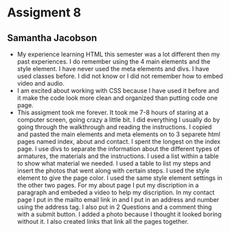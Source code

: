 # Assigment 8
## Samantha Jacobson

- My experience learning HTML this semester was a lot different then my past experiences. I do remember using the 4 main elements and the style element. I have never used the meta elements and divs. I have used classes before. I did not know or I did not remember how to embed video and audio.
- I am excited about working with CSS because I have used it before and it make the code look more clean and organized than putting code one page.
- This assigment took me forever. It took me 7-8 hours of staring at a computer screen, going crazy a little bit. I did everything I usually do by going through the walkthrough and reading the instructions. I copied and pasted the main elements and meta elements on to 3 separete html pages named index, about and contact. I spent the longest on the index page. I use divs to separate the information about the different types of armatures, the materials and the instructions. I used a list within a table to show what material we needed. I used a table to list my steps and insert the photos that went along with certain steps. I used the style element to give the page color. I used the same style element settings in the other two pages. For my about page I put my discription in a paragraph and embeded a video to help my discription. In my contact page I put in the mailto email link in and I put in an address and number using the address tag. I also put in 2 Questions and a comment thing with a submit button. I added a photo because I thought it looked boring without it. I also created links that link all the pages together.
